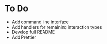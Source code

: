 # To Do
- Add command line interface
- Add handlers for remaining interaction types
- Develop full README
- Add Prettier